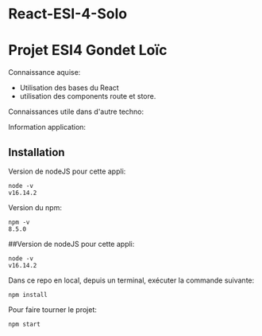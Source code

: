 # React-ESI-4-Solo

# Projet ESI4 Gondet Loïc

Connaissance aquise:
- Utilisation des bases du React
- utilisation des components route et store.

Connaissances utile dans d'autre techno:

Information application:

## Installation

Version de nodeJS pour cette appli:
``` 
node -v
v16.14.2
```
Version du npm:
```
npm -v
8.5.0
```
##Version de nodeJS pour cette appli:
``` 
node -v
v16.14.2
```
Dans ce repo en local, depuis un terminal, exécuter la commande suivante:
```
npm install
```
Pour faire tourner le projet: 
```
npm start
```
